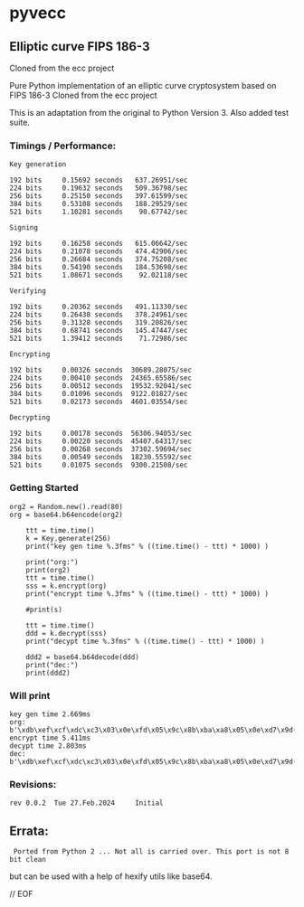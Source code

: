 # pyvecc

## Elliptic curve FIPS 186-3

Cloned from the ecc project

Pure Python implementation of an elliptic curve cryptosystem based on FIPS 186-3
Cloned from the ecc project

This is an adaptation from the original to Python Version 3.
Also added test suite.

### Timings / Performance:

    Key generation

    192 bits     0.15692 seconds   637.26951/sec
    224 bits     0.19632 seconds   509.36798/sec
    256 bits     0.25150 seconds   397.61599/sec
    384 bits     0.53108 seconds   188.29529/sec
    521 bits     1.10281 seconds    90.67742/sec

    Signing

    192 bits     0.16258 seconds   615.06642/sec
    224 bits     0.21078 seconds   474.42906/sec
    256 bits     0.26684 seconds   374.75208/sec
    384 bits     0.54190 seconds   184.53698/sec
    521 bits     1.08671 seconds    92.02118/sec

    Verifying

    192 bits     0.20362 seconds   491.11330/sec
    224 bits     0.26438 seconds   378.24961/sec
    256 bits     0.31328 seconds   319.20826/sec
    384 bits     0.68741 seconds   145.47447/sec
    521 bits     1.39412 seconds    71.72986/sec

    Encrypting

    192 bits     0.00326 seconds  30689.28075/sec
    224 bits     0.00410 seconds  24365.65586/sec
    256 bits     0.00512 seconds  19532.92041/sec
    384 bits     0.01096 seconds  9122.01827/sec
    521 bits     0.02173 seconds  4601.03554/sec

    Decrypting

    192 bits     0.00178 seconds  56306.94053/sec
    224 bits     0.00220 seconds  45407.64317/sec
    256 bits     0.00268 seconds  37302.59694/sec
    384 bits     0.00549 seconds  18230.55592/sec
    521 bits     0.01075 seconds  9300.21508/sec

### Getting Started

    org2 = Random.new().read(80)
    org = base64.b64encode(org2)

        ttt = time.time()
        k = Key.generate(256)
        print("key gen time %.3fms" % ((time.time() - ttt) * 1000) )

        print("org:")
        print(org2)
        ttt = time.time()
        sss = k.encrypt(org)
        print("encrypt time %.3fms" % ((time.time() - ttt) * 1000) )

        #print(s)

        ttt = time.time()
        ddd = k.decrypt(sss)
        print("decypt time %.3fms" % ((time.time() - ttt) * 1000) )

        ddd2 = base64.b64decode(ddd)
        print("dec:")
        print(ddd2)


### Will print

    key gen time 2.669ms
    org:
    b'\xdb\xef\xcf\xdc\xc3\x03\x0e\xfd\x05\x9c\x8b\xba\xa8\x05\x0e\xd7\x9d(1\xb2\x80\x80t\xd05\xed\x8f\xa4\x81\xa7'
    encrypt time 5.411ms
    decypt time 2.803ms
    dec:
    b'\xdb\xef\xcf\xdc\xc3\x03\x0e\xfd\x05\x9c\x8b\xba\xa8\x05\x0e\xd7\x9d(1\xb2\x80\x80t\xd05\xed\x8f\xa4\x81\xa7'

### Revisions:

    rev 0.0.2  Tue 27.Feb.2024     Initial

## Errata:

     Ported from Python 2 ... Not all is carried over. This port is not 8 bit clean
   but can be used with a help of hexify utils like base64.


// EOF


